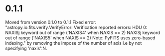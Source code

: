 # 0.1.1


Moved from version 0.1.0 to 0.1.1
Fixed error: "astropy.io.fits.verify.VerifyError:  Verification reported errors: HDU 0:     NAXISj keyword out of range ('NAXIS4' when NAXIS == 2)     NAXISj keyword out of range ('NAXIS5' when NAXIS == 2) Note: PyFITS uses zero-based indexing." by removing the impose of the number of axis i.e by not specifying 'naxis':N.
